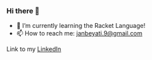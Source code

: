 ### Hi there 👋

- 🌱 I’m currently learning the Racket Language!
- 📫 How to reach me: janbeyati.9@gmail.com

Link to my [LinkedIn](https://www.linkedin.com/in/jan-b-970775213/)

<!--
**janbeyatiGITHUB/janbeyatiGITHUB** is a ✨ _special_ ✨ repository because its `README.md` (this file) appears on your GitHub profile.

Here are some ideas to get you started:

- 🔭 I’m currently working on ...
- 🌱 I’m currently learning ...
- 👯 I’m looking to collaborate on ...
- 🤔 I’m looking for help with ...
- 💬 Ask me about ...
- 📫 How to reach me: ...
- 😄 Pronouns: ...
- ⚡ Fun fact: ...
-->
